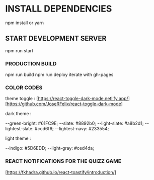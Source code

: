 # INSTALL DEPENDENCIES

npm install or yarn

## START DEVELOPMENT SERVER

npm run start

### PRODUCTION BUILD

npm run build
npm run deploy iterate with gh-pages

### COLOR CODES

theme toggle : [https://react-toggle-dark-mode.netlify.app/]
               [https://github.com/JoseRFelix/react-toggle-dark-mode]

dark theme :

--green-bright: #61FC9E;
--slate: #8892b0;
--light-slate: #a8b2d1;
--lightest-slate: #ccd6f6;
--lightest-navy: #233554;

light theme :

--indigo: #5D6EDD;
--light-gray: #ced4da;

### REACT NOTIFICATIONS FOR THE QUIZZ GAME
[https://fkhadra.github.io/react-toastify/introduction/]
